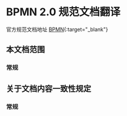 # BPMN 2.0 规范文档翻译

官方规范文档地址 [BPMN](https://www.omg.org/spec/BPMN/){:target="\_blank"}

## 本文档范围

### 常规

## 关于文档内容一致性规定

### 常规
